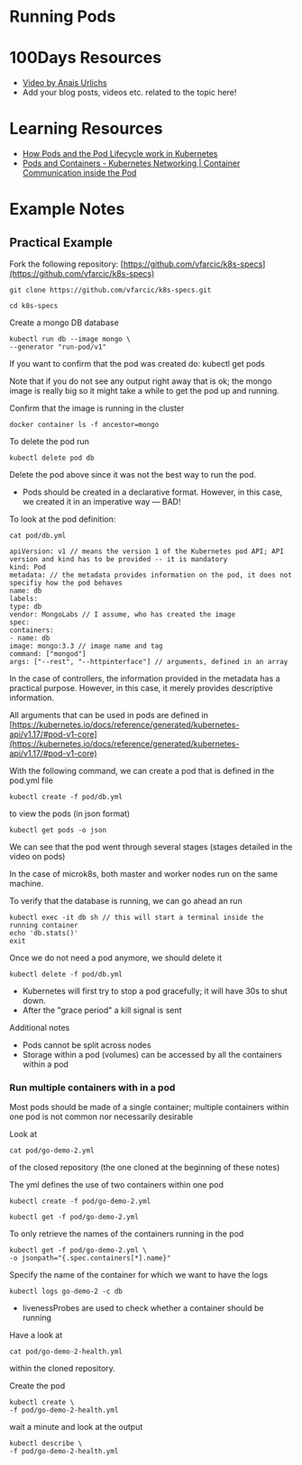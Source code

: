 # Running Pods 

# 100Days Resources
- [Video by Anais Urlichs](https://youtu.be/S39JmiFsheM)
- Add your blog posts, videos etc. related to the topic here!

# Learning Resources
- [How Pods and the Pod Lifecycle work in Kubernetes](https://youtu.be/wlYESb124xM)
- [Pods and Containers - Kubernetes Networking | Container Communication inside the Pod](https://youtu.be/5cNrTU6o3Fw)

# Example Notes

## Practical Example

Fork the following repository: [https://github.com/vfarcic/k8s-specs](https://github.com/vfarcic/k8s-specs)

```
git clone https://github.com/vfarcic/k8s-specs.git

cd k8s-specs
```

Create a mongo DB database 

```
kubectl run db --image mongo \
--generator "run-pod/v1"
```

If you want to confirm that the pod was created do: kubectl get pods

Note that if you do not see any output right away that is ok; the mongo image is really big so it might take a while to get the pod up and running.

Confirm that the image is running in the cluster

```
docker container ls -f ancestor=mongo
```

To delete the pod run

```
kubectl delete pod db
```

Delete the pod above since it was not the best way to run the pod.

- Pods should be created in a declarative format. However, in this case, we created it in an imperative way — BAD!

To look at the pod definition:

```
cat pod/db.yml
```

```
apiVersion: v1 // means the version 1 of the Kubernetes pod API; API version and kind has to be provided -- it is mandatory
kind: Pod
metadata: // the metadata provides information on the pod, it does not specifiy how the pod behaves
name: db
labels:
type: db
vendor: MongoLabs // I assume, who has created the image
spec:
containers:
- name: db
image: mongo:3.3 // image name and tag
command: ["mongod"]
args: ["--rest", "--httpinterface"] // arguments, defined in an array
```

In the case of controllers, the information provided in the metadata has a practical purpose. However, in this case, it merely provides descriptive information.

All arguments that can be used in pods are defined in [https://kubernetes.io/docs/reference/generated/kubernetes-api/v1.17/#pod-v1-core](https://kubernetes.io/docs/reference/generated/kubernetes-api/v1.17/#pod-v1-core)

With the following command, we can create a pod that is defined in the pod.yml file 

```
kubectl create -f pod/db.yml
```

to view the pods (in json format)

```
kubectl get pods -o json
```

We can see that the pod went through several stages (stages detailed in the video on pods)

In the case of microk8s, both master and worker nodes run on the same machine.

To verify that the database is running, we can go ahead an run

```
kubectl exec -it db sh // this will start a terminal inside the running container
echo 'db.stats()'
exit
```

Once we do not need a pod anymore, we should delete it

```
kubectl delete -f pod/db.yml
```

- Kubernetes will first try to stop a pod gracefully; it will have 30s to shut down.
- After the "grace period" a kill signal is sent

Additional notes

- Pods cannot be split across nodes
- Storage within a pod (volumes) can be accessed by all the containers within a pod

### Run multiple containers with in a pod

Most pods should be made of a single container; multiple containers within one pod is not common nor necessarily desirable 

Look at 

```
cat pod/go-demo-2.yml
```

of the closed repository (the one cloned at the beginning of these notes)

The yml defines the use of two containers within one pod

```
kubectl create -f pod/go-demo-2.yml

kubectl get -f pod/go-demo-2.yml
```

To only retrieve the names of the containers running in the pod

```
kubectl get -f pod/go-demo-2.yml \
-o jsonpath="{.spec.containers[*].name}"
```

Specify the name of the container for which we want to have the logs

```
kubectl logs go-demo-2 -c db
```

- livenessProbes are used to check whether a container should be running

Have a look at 

```
cat pod/go-demo-2-health.yml
```

within the cloned repository.

Create the pod

```
kubectl create \
-f pod/go-demo-2-health.yml
```

wait a minute and look at the output

```
kubectl describe \
-f pod/go-demo-2-health.yml
```